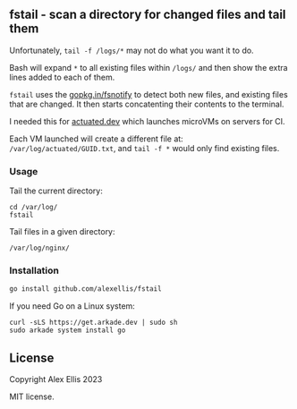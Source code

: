 ## fstail - scan a directory for changed files and tail them

Unfortunately, `tail -f /logs/*` may not do what you want it to do.

Bash will expand `*` to all existing files within `/logs/` and then show the extra lines added to each of them.

`fstail` uses the [gopkg.in/fsnotify](https://pkg.go.dev/gopkg.in/fsnotify.v1@v1.4.7) to detect both new files, and existing files that are changed. It then starts concatenting their contents to the terminal.

I needed this for [actuated.dev](https://actuated.dev) which launches microVMs on servers for CI.

Each VM launched will create a different file at: `/var/log/actuated/GUID.txt`, and `tail -f *` would only find existing files. 

### Usage

Tail the current directory:

```
cd /var/log/
fstail
```

Tail files in a given directory:

```
/var/log/nginx/
```

### Installation

```bash
go install github.com/alexellis/fstail
```

If you need Go on a Linux system:

```
curl -sLS https://get.arkade.dev | sudo sh
sudo arkade system install go
```

## License

Copyright Alex Ellis 2023

MIT license.
